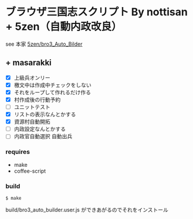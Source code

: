 # ブラウザ三国志スクリプト By nottisan + 5zen（自動内政改良）

see 本家 [5zen/bro3_Auto_Bilder](http://github.com/5zen/bro3_Auto_Bilder)

## + masarakki

- [x] 上級兵オンリー
- [x] 檄文中は作成中チェックをしない
- [x] それをループして作れるだけ作る
- [x] 村作成後の行動予約
- [ ] ユニットテスト
- [x] リストの表示なんとかする
- [x] 資源村自動開拓
- [ ] 内政設定なんとかする
- [ ] 内政官自動選択 自動出兵

### requires

- make
- coffee-script

### build

```
$ make
```

build/bro3_auto_builder.user.js ができあがるのでそれをインストール
